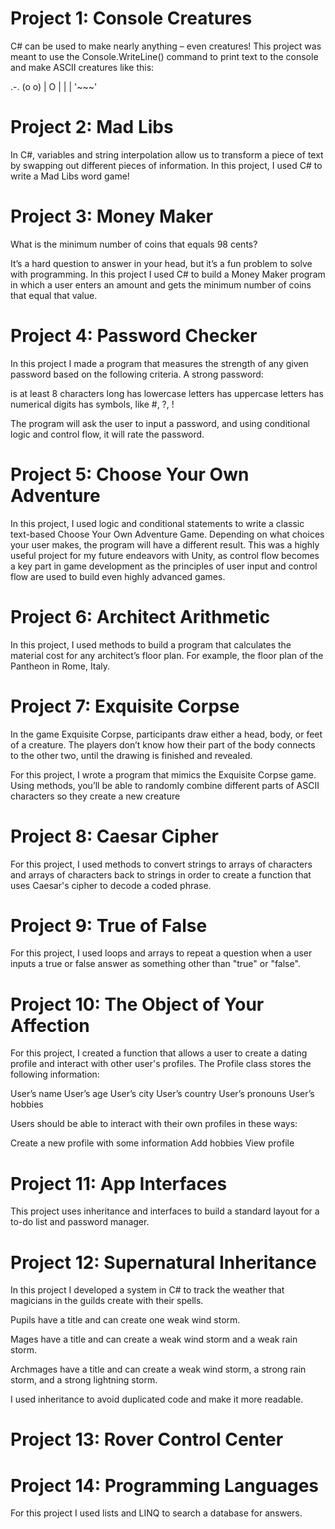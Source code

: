 # Project 1: Console Creatures

C# can be used to make nearly anything – even creatures! This project was meant to use the Console.WriteLine() command to print text to the console and make ASCII creatures like this:

 .-.
(o o)
| O |
|   |
'~~~'

 
# Project 2: Mad Libs

In C#, variables and string interpolation allow us to transform a piece of text by swapping out different pieces of information.
In this project, I used C# to write a Mad Libs word game!

# Project 3: Money Maker

What is the minimum number of coins that equals 98 cents?

It’s a hard question to answer in your head, but it’s a fun problem to solve with programming. In this project I used C# to build a Money Maker program in which a user enters an amount and gets the minimum number of coins that equal that value.

# Project 4: Password Checker

In this project I made a program that measures the strength of any given password based on the following criteria. A strong password:

is at least 8 characters long
has lowercase letters
has uppercase letters
has numerical digits
has symbols, like #, ?, !

The program will ask the user to input a password, and using conditional logic and control flow, it will rate the password.

# Project 5: Choose Your Own Adventure

In this project, I used logic and conditional statements to write a classic text-based Choose Your Own Adventure Game. Depending on what choices your user makes, the program will have a different result. This was a highly useful project for my future endeavors with Unity, as control flow becomes a key part in game development as the principles of user input and control flow are used to build even highly advanced games.

# Project 6: Architect Arithmetic

In this project, I used methods to build a program that calculates the material cost for any architect’s floor plan. For example, the floor plan of the Pantheon in Rome, Italy.

# Project 7: Exquisite Corpse

In the game Exquisite Corpse, participants draw either a head, body, or feet of a creature. The players don’t know how their part of the body connects to the other two, until the drawing is finished and revealed.

For this project, I wrote a program that mimics the Exquisite Corpse game. Using methods, you’ll be able to randomly combine different parts of ASCII characters so they create a new creature

# Project 8: Caesar Cipher

For this project, I used methods to convert strings to arrays of characters and arrays of characters back to strings in order to create a function that uses Caesar's cipher to decode a coded phrase.

# Project 9: True of False

For this project, I used loops and arrays to repeat a question when a user inputs a true or false answer as something other than "true" or "false".

# Project 10: The Object of Your Affection

For this project, I created a function that allows a user to create a dating profile and interact with other user's profiles. The Profile class stores the following information:

User’s name
User’s age
User’s city
User’s country
User’s pronouns
User’s hobbies

Users should be able to interact with their own profiles in these ways:

Create a new profile with some information
Add hobbies
View profile

# Project 11: App Interfaces

This project uses inheritance and interfaces to build a standard layout for a to-do list and password manager.

# Project 12: Supernatural Inheritance

In this project I developed a system in C# to track the weather that magicians in the guilds create with their spells.

Pupils have a title and can create one weak wind storm.

Mages have a title and can create a weak wind storm and a weak rain storm.

Archmages have a title and can create a weak wind storm, a strong rain storm, and a strong lightning storm.

I used inheritance to avoid duplicated code and make it more readable.

# Project 13: Rover Control Center

# Project 14: Programming Languages

For this project I used lists and LINQ to search a database for answers.

